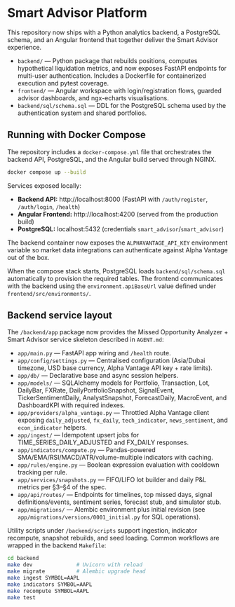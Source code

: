 # Smart Advisor Platform

This repository now ships with a Python analytics backend, a PostgreSQL schema, and an Angular frontend that together deliver the Smart Advisor experience.

- `backend/` — Python package that rebuilds positions, computes hypothetical liquidation metrics, and now exposes FastAPI endpoints for multi-user authentication. Includes a Dockerfile for containerized execution and pytest coverage.
- `frontend/` — Angular workspace with login/registration flows, guarded advisor dashboards, and ngx-echarts visualisations.
- `backend/sql/schema.sql` — DDL for the PostgreSQL schema used by the authentication system and shared portfolios.

## Running with Docker Compose

The repository includes a `docker-compose.yml` file that orchestrates the backend API, PostgreSQL, and the Angular build served through NGINX.

```bash
docker compose up --build
```

Services exposed locally:

- **Backend API:** http://localhost:8000 (FastAPI with `/auth/register`, `/auth/login`, `/health`)
- **Angular Frontend:** http://localhost:4200 (served from the production build)
- **PostgreSQL:** localhost:5432 (credentials `smart_advisor`/`smart_advisor`)

The backend container now exposes the `ALPHAVANTAGE_API_KEY` environment variable so market data integrations can authenticate
against Alpha Vantage out of the box.

When the compose stack starts, PostgreSQL loads `backend/sql/schema.sql` automatically to provision the required tables. The frontend communicates with the backend using the `environment.apiBaseUrl` value defined under `frontend/src/environments/`.

## Backend service layout

The `/backend/app` package now provides the Missed Opportunity Analyzer + Smart Advisor service skeleton described in `AGENT.md`:

- `app/main.py` — FastAPI app wiring and `/health` route.
- `app/config/settings.py` — Centralised configuration (Asia/Dubai timezone, USD base currency, Alpha Vantage API key + rate limits).
- `app/db/` — Declarative base and async session helpers.
- `app/models/` — SQLAlchemy models for Portfolio, Transaction, Lot, DailyBar, FXRate, DailyPortfolioSnapshot, SignalEvent, TickerSentimentDaily, AnalystSnapshot, ForecastDaily, MacroEvent, and DashboardKPI with required indexes.
- `app/providers/alpha_vantage.py` — Throttled Alpha Vantage client exposing `daily_adjusted`, `fx_daily`, `tech_indicator`, `news_sentiment`, and `econ_indicator` helpers.
- `app/ingest/` — Idempotent upsert jobs for TIME_SERIES_DAILY_ADJUSTED and FX_DAILY responses.
- `app/indicators/compute.py` — Pandas-powered SMA/EMA/RSI/MACD/ATR/volume-multiple indicators with caching.
- `app/rules/engine.py` — Boolean expression evaluation with cooldown tracking per rule.
- `app/services/snapshots.py` — FIFO/LIFO lot builder and daily P&L metrics per §3–§4 of the spec.
- `app/api/routes/` — Endpoints for timelines, top missed days, signal definitions/events, sentiment series, forecast stub, and simulator stub.
- `app/migrations/` — Alembic environment plus initial revision (see `app/migrations/versions/0001_initial.py` for SQL operations).

Utility scripts under `/backend/scripts` support ingestion, indicator recompute, snapshot rebuilds, and seed loading. Common workflows are wrapped in the backend `Makefile`:

```bash
cd backend
make dev              # Uvicorn with reload
make migrate          # Alembic upgrade head
make ingest SYMBOL=AAPL
make indicators SYMBOL=AAPL
make recompute SYMBOL=AAPL
make test
```
